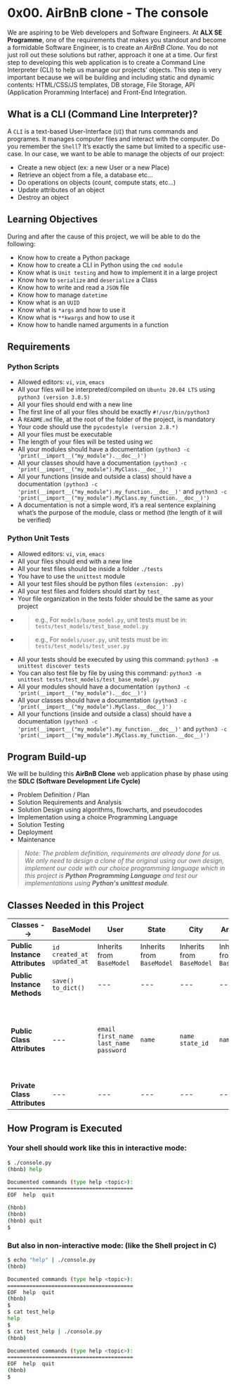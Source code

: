 # 0x00. AirBnB clone - The console

We are aspiring to be Web developers and Software Engineers. At **ALX SE Programme**, one of the requirements that makes you standout and become a formidable Software Engineer, is to create an _AirBnB Clone_. You do not just roll out these solutions but rather, approach it one at a time. Our first step to developing this web application is to create a Command Line Interpreter  (CLI) to help us manage our projects' objects. This step is very important because we will be building and including static and dynamic contents: HTML/CSS/JS templates, DB storage, File Storage, API (Application Proramming Interface) and Front-End Integration.

## What is a CLI (Command Line Interpreter)?

A `CLI` is a text-based User-Interface (`UI`) that runs commands and programes. It manages  computer files and interact with the computer. Do you remember the `Shell`? It’s exactly the same but limited to a specific use-case. In our case, we want to be able to manage the objects of our project:

- Create a new object (ex: a new User or a new Place)
- Retrieve an object from a file, a database etc…
- Do operations on objects (count, compute stats, etc…)
- Update attributes of an object
- Destroy an object

## Learning Objectives

During and after the cause of this project, we will be able to do the following:

- Know how to create a Python package
- Know how to create a CLI in Python using the `cmd module`
- Know what is `Unit testing` and how to implement it in a large project
- Know how to `serialize` and `deserialize` a Class
- Know how to write and read a `JSON` file
- Know how to manage `datetime`
- Know what is an `UUID`
- Know what is `*args` and how to use it
- Know what is `**kwargs` and how to use it
- Know how to handle named arguments in a function

## Requirements

### Python Scripts

- Allowed editors: `vi`, `vim`, `emacs`
- All your files will be interpreted/compiled on `Ubuntu 20.04 LTS` using `python3 (version 3.8.5)`
- All your files should end with a new line
- The first line of all your files should be exactly `#!/usr/bin/python3`
- A `README.md` file, at the root of the folder of the project, is mandatory
- Your code should use the `pycodestyle (version 2.8.*)`
- All your files must be executable
- The length of your files will be tested using wc
- All your modules should have a documentation `(python3 -c 'print(__import__("my_module").__doc__)')`
- All your classes should have a documentation `(python3 -c 'print(__import__("my_module").MyClass.__doc__)')`
- All your functions (inside and outside a class) should have a documentation `(python3 -c 'print(__import__("my_module").my_function.__doc__)'` and `python3 -c 'print(__import__("my_module").MyClass.my_function.__doc__)')`
- A documentation is not a simple word, it’s a real sentence explaining what’s the purpose of the module, class or method (the length of it will be verified)

### Python Unit Tests

- Allowed editors: `vi`, `vim`, `emacs`
- All your files should end with a new line
- All your test files should be inside a folder `./tests`
- You have to use the `unittest` module
- All your test files should be python files `(extension: .py)`
- All your test files and folders should start by `test_`
- Your file organization in the tests folder should be the same as your project
- > e.g., For `models/base_model.py`, unit tests must be in: `tests/test_models/test_base_model.py`
- > e.g., For `models/user.py`, unit tests must be in: `tests/test_models/test_user.py`
- All your tests should be executed by using this command: `python3 -m unittest discover tests`
- You can also test file by file by using this command: `python3 -m unittest tests/test_models/test_base_model.py`
- All your modules should have a documentation `(python3 -c 'print(__import__("my_module").__doc__)')`
- All your classes should have a documentation `(python3 -c 'print(__import__("my_module").MyClass.__doc__)')`
- All your functions (inside and outside a class) should have a documentation `(python3 -c 'print(__import__("my_module").my_function.__doc__)'` and `python3 -c 'print(__import__("my_module").MyClass.my_function.__doc__)')`

## Program Build-up

We will be building this **AirBnB Clone** web application phase by phase using the **SDLC (Software Development Life Cycle)**

- Problem Definition / Plan
- Solution Requirements and Analysis
- Solution Design using algorithms, flowcharts, and pseudocodes
- Implementation using a choice Programming Language
- Solution Testing
- Deployment
- Maintenance

> _Note: The problem definition, requirements are already done for us. We only need to design a clone of the original using our own design, implement our code with our choice programming language which in this project is **Python Programming Language** and test our implementations using **Python's unittest module**._




## Classes Needed in this Project

|   Classes -->  | BaseModel | User | State | City | Amenity | Place | Review | FileStorage |
| --- | --------- | ----------- | -----| ----- | -----| ------- | ----- | ------ |
| **Public Instance Attributes** | `id`<br>`created_at`<br>`updated_at` | Inherits from `BaseModel` | Inherits from `BaseModel` | Inherits from `BaseModel` | Inherits from `BaseModel` | Inherits from `BaseModel` | Inherits from `BaseModel` | --- |
| **Public Instance Methods** |`save()`<br>`to_dict()` | --- | --- | --- | --- | --- | --- | `all()`<br>`new()`<br>`save()`<br>`reload()` |
| **Public Class Attributes** | --- | `email`<br>`first_name`<br>`last_name`<br>`password`| `name` | `name`<br>`state_id` | `name` | `city_id`<br>`user_id`<br>`name`<br>`description`<br>`number_rooms`<br>`number_bathrooms`<br>`max_guest`<br>`price_by_night`<br>`latitude`<br>`longitude`<br>`amenity_ids` | `place_id`<br>`user_id`<br>`text` | --- |
| **Private Class Attributes** | --- | --- | --- | --- | --- | --- | --- | `__file_path`<br>`__objects` |

## How Program is Executed

### Your shell should work like this in interactive mode:

```bash
$ ./console.py
(hbnb) help

Documented commands (type help <topic>):
========================================
EOF  help  quit

(hbnb) 
(hbnb) 
(hbnb) quit
$
```

### But also in non-interactive mode: (like the Shell project in C)

```bash
$ echo "help" | ./console.py
(hbnb)

Documented commands (type help <topic>):
========================================
EOF  help  quit
(hbnb) 
$
$ cat test_help
help
$
$ cat test_help | ./console.py
(hbnb)

Documented commands (type help <topic>):
========================================
EOF  help  quit
(hbnb) 
$
```